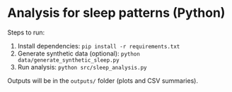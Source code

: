 # Analysis for sleep patterns (Python)

Steps to run:
1. Install dependencies: `pip install -r requirements.txt`
2. Generate synthetic data (optional): `python data/generate_synthetic_sleep.py`
3. Run analysis: `python src/sleep_analysis.py`

Outputs will be in the `outputs/` folder (plots and CSV summaries).
